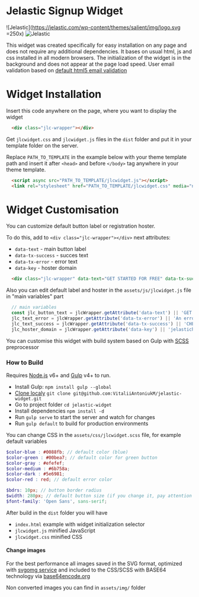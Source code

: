 # Jelastic Signup Widget
![Jelastic](https://jelastic.com/wp-content/themes/salient/img/logo.svg =250x)
![Jelastic](https://i.imgur.com/SyaxmHOg.png)


This widget was created specifically for easy installation on any page and does not require any additional dependencies.
It bases on usual html, js and css installed in all modern browsers.
The initialization of the widget is in the background and does not appear at the page load speed.
User email validation based on [default html5 email validation](https://developer.mozilla.org/en-US/docs/Web/HTML/Element/input/email#Validation)

# Widget Installation

Insert this code anywhere on the page, where you want to display the widget
```html
  <div class="jlc-wrapper"></div>
```

Get `jlcwidget.css` and `jlcwidget.js` files in the `dist` folder and put it in your template folder on the server.

Replace `PATH_TO_TEMPLATE` in the example below with your theme template path and insert it after `<head>` and before `</body>` tag anywhere in your theme template.

```html
  <script async src="PATH_TO_TEMPLATE/jlcwidget.js"></script>
  <link rel="stylesheet" href="PATH_TO_TEMPLATE/jlcwidget.css" media="none" onload="if(media!='all')media='all'">
```

# Widget Customisation

You can customize default button label or registration hoster.

To do this, add to `<div class="jlc-wrapper"></div>` next attributes:

- `data-text` - main button label
- `data-tx-success` - succes text
- `data-tx-error` - error text
- `data-key` - hoster domain

```html
  <div class="jlc-wrapper" data-text="GET STARTED FOR FREE" data-tx-success="CHECK YOUR EMAIL" data-tx-error="An error has occurred, please try again later" data-key="jelastichosting.nl"></div>
```

Also you can edit default label and hoster in the `assets/js/jlcwidget.js` file in "main variables" part

```JavaScript
  // main variables
  const jlc_button_text = jlcWrapper.getAttribute('data-text') || 'GET STARTED FOR FREE',
  jlc_text_error = jlcWrapper.getAttribute('data-tx-error') || 'An error has occurred, please try again later',
  jlc_text_success = jlcWrapper.getAttribute('data-tx-success') || 'CHECK YOUR EMAIL',
  jlc_hoster_domain = jlcWrapper.getAttribute('data-key') || 'jelastichosting.nl';
```

You can customise this widget with build system based on Gulp with [SCSS](https://sass-lang.com) preprocessor

### How to Build

Requires [Node.js](https://nodejs.org/) v6+ and [Gulp](https://gulpjs.com/) v4+ to run.

- Install Gulp: `npm install gulp --global`
- [Clone localy](https://confluence.atlassian.com/bitbucket/clone-a-repository-223217891.html) `git clone git@github.com:VitaliiAntoniukM/jelastic-widget.git`
- Go to project folder `cd jelastic-widget`
- Install dependencies `npm install -d`
- Run `gulp serve` to start the server and watch for changes
- Run `gulp default` to build for production environments

You can change CSS in the `assets/css/jlcwidget.scss` file, for example default variables

```scss
$color-blue : #0088fb; // default color (blue)
$color-green : #00bea7; // default color for green button
$color-gray : #efefef;
$color-medium : #6b758a;
$color-dark : #5e6981;
$color-red : red; // default error color

$bdrs: 10px; // button border radius
$width: 280px; // default button size (if you change it, pay attention to font-size of the `.jlc-btn` and `.jlc-input` selectors)
$font-family: 'Open Sans', sans-serif;
```

After build in the `dist` folder you will have

- `index.html` example with widget initialization selector
- `jlcwidget.js` minified JavaScript
- `jlcwidget.css` minified CSS

#### Change images

For the best performance all images saved in the SVG format, optimized with [svgomg service](https://jakearchibald.github.io/svgomg/) and included to the CSS/SCSS with BASE64 technology via [base64encode.org](https://www.base64encode.org/)

Non converted images you can find in `assets/img/` folder
